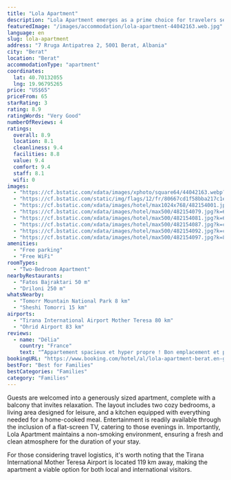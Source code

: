 ```yaml
---
title: "Lola Apartment"
description: "Lola Apartment emerges as a prime choice for travelers seeking comfort and convenience in Berat."
featuredImage: "/images/accommodation/lola-apartment-44042163.web.jpg"
language: en
slug: lola-apartment
address: "7 Rruga Antipatrea 2, 5001 Berat, Albania"
city: "Berat"
location: "Berat"
accommodationType: "apartment"
coordinates:
  lat: 40.70132055
  lng: 19.96795265
price: "US$65"
priceFrom: 65
starRating: 3
rating: 8.9
ratingWords: "Very Good"
numberOfReviews: 4
ratings:
  overall: 8.9
  location: 8.1
  cleanliness: 9.4
  facilities: 8.8
  value: 9.4
  comfort: 9.4
  staff: 8.1
  wifi: 0
images:
  - "https://cf.bstatic.com/xdata/images/xphoto/square64/44042163.webp?k=72f8580204057f8796fa5e294d8b02f040e5a4cd039a77c12f39245d5e1f0138&o=?t=1529056093"
  - "https://cf.bstatic.com/static/img/flags/12/fr/80667cd1f58bba217c1ec87dea9ccd1335ed8dba.png"
  - "https://cf.bstatic.com/xdata/images/hotel/max1024x768/482154001.jpg?k=84e5f8574b429229c07644750a062a794391afc03796f746999e2fdf7b34c34d&o=&hp=1"
  - "https://cf.bstatic.com/xdata/images/hotel/max500/482154079.jpg?k=632fda6afd519ac751eb2a08c2edc347be0c6d4683a0baf7f7bcd86689966c5b&o=&hp=1"
  - "https://cf.bstatic.com/xdata/images/hotel/max500/482154081.jpg?k=6eca4fad72253d4fcd6973d87e1444525a8906f34758f1a3a7757c5f7ec37624&o=&hp=1"
  - "https://cf.bstatic.com/xdata/images/hotel/max500/482154087.jpg?k=cf5767e6e9aaca465b8841d14b65962973c37b57a1eb21beba9d7bbde1dfd6d8&o=&hp=1"
  - "https://cf.bstatic.com/xdata/images/hotel/max500/482154092.jpg?k=c6aa75dc6c90a07be842d5f5d7110cca977aa86e227b81499eb0f40400628769&o=&hp=1"
  - "https://cf.bstatic.com/xdata/images/hotel/max500/482154097.jpg?k=8520256d6c374e87a9ef945936c2e90fbf6d5545417d389cba4779314c55bec8&o=&hp=1"
amenities:
  - "Free parking"
  - "Free WiFi"
roomTypes:
  - "Two-Bedroom Apartment"
nearbyRestaurants:
  - "Fatos Bajraktari 50 m"
  - "Driloni 250 m"
whatsNearby:
  - "Tomorr Mountain National Park 8 km"
  - "Sheshi Tomorri 15 km"
airports:
  - "Tirana International Airport Mother Teresa 80 km"
  - "Ohrid Airport 83 km"
reviews:
  - name: "Délia"
    country: "France"
    text: "“Appartement spacieux et hyper propre ! Bon emplacement et possibilité de garer la voiture. Il y a également la climatisation.”"
bookingURL: "https://www.booking.com/hotel/al/lola-apartment-berat.en-gb.html?aid=8035640"
bestFor: "Best for Families"
bestCategories: "Families"
category: "Families"
---
```


Guests are welcomed into a generously sized apartment, complete with a balcony that invites relaxation. The layout includes two cozy bedrooms, a living area designed for leisure, and a kitchen equipped with everything needed for a home-cooked meal. Entertainment is readily available through the inclusion of a flat-screen TV, catering to those evenings in. Importantly, Lola Apartment maintains a non-smoking environment, ensuring a fresh and clean atmosphere for the duration of your stay.

For those considering travel logistics, it's worth noting that the Tirana International Mother Teresa Airport is located 119 km away, making the apartment a viable option for both local and international visitors.